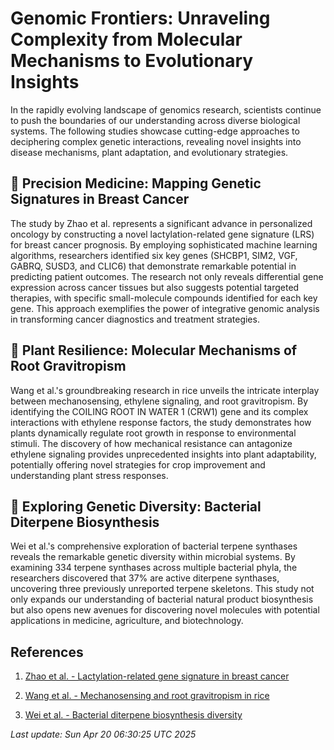 # Genomic Frontiers: Unraveling Complexity from Molecular Mechanisms to Evolutionary Insights

In the rapidly evolving landscape of genomics research, scientists continue to push the boundaries of our understanding across diverse biological systems. The following studies showcase cutting-edge approaches to deciphering complex genetic interactions, revealing novel insights into disease mechanisms, plant adaptation, and evolutionary strategies.

## 🧬 Precision Medicine: Mapping Genetic Signatures in Breast Cancer

The study by Zhao et al. represents a significant advance in personalized oncology by constructing a novel lactylation-related gene signature (LRS) for breast cancer prognosis. By employing sophisticated machine learning algorithms, researchers identified six key genes (SHCBP1, SIM2, VGF, GABRQ, SUSD3, and CLIC6) that demonstrate remarkable potential in predicting patient outcomes. The research not only reveals differential gene expression across cancer tissues but also suggests potential targeted therapies, with specific small-molecule compounds identified for each key gene. This approach exemplifies the power of integrative genomic analysis in transforming cancer diagnostics and treatment strategies.

## 🌱 Plant Resilience: Molecular Mechanisms of Root Gravitropism

Wang et al.'s groundbreaking research in rice unveils the intricate interplay between mechanosensing, ethylene signaling, and root gravitropism. By identifying the COILING ROOT IN WATER 1 (CRW1) gene and its complex interactions with ethylene response factors, the study demonstrates how plants dynamically regulate root growth in response to environmental stimuli. The discovery of how mechanical resistance can antagonize ethylene signaling provides unprecedented insights into plant adaptability, potentially offering novel strategies for crop improvement and understanding plant stress responses.

## 🔬 Exploring Genetic Diversity: Bacterial Diterpene Biosynthesis

Wei et al.'s comprehensive exploration of bacterial terpene synthases reveals the remarkable genetic diversity within microbial systems. By examining 334 terpene synthases across multiple bacterial phyla, the researchers discovered that 37% are active diterpene synthases, uncovering three previously unreported terpene skeletons. This study not only expands our understanding of bacterial natural product biosynthesis but also opens new avenues for discovering novel molecules with potential applications in medicine, agriculture, and biotechnology.

## References

1. [Zhao et al. - Lactylation-related gene signature in breast cancer](https://pubmed.ncbi.nlm.nih.gov/40253524/)

2. [Wang et al. - Mechanosensing and root gravitropism in rice](https://pubmed.ncbi.nlm.nih.gov/40251159/)

3. [Wei et al. - Bacterial diterpene biosynthesis diversity](https://pubmed.ncbi.nlm.nih.gov/40253449/)

*Last update: Sun Apr 20 06:30:25 UTC 2025*
